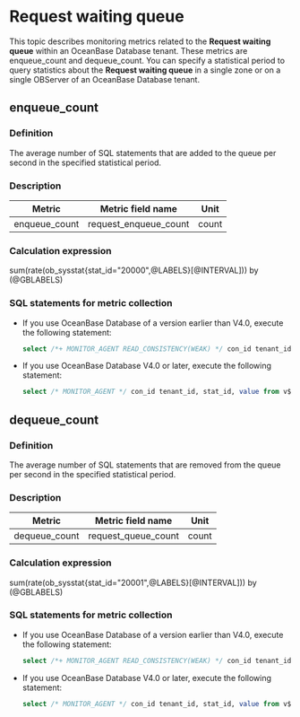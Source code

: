 # Request waiting queue

This topic describes monitoring metrics related to the **Request waiting queue** within an OceanBase Database tenant. These metrics are
enqueue_count and dequeue_count. You can specify a statistical period to query statistics about the **Request waiting queue** in a single zone or on a single OBServer of an OceanBase Database tenant.

## enqueue_count

### Definition

The average number of SQL statements that are added to the queue per second in the specified statistical period.

### Description

|  **Metric**   | **Metric field name** | **Unit** |
|---------------|-----------------------|----------|
| enqueue_count | request_enqueue_count | count    |

### Calculation expression

sum(rate(ob_sysstat{stat_id="20000",@LABELS}[@INTERVAL])) by (@GBLABELS)

### SQL statements for metric collection

* If you use OceanBase Database of a version earlier than V4.0, execute the following statement:

  ```sql
  select /*+ MONITOR_AGENT READ_CONSISTENCY(WEAK) */ con_id tenant_id, stat_id, value from v$sysstat where stat_id IN (20000) and (con_id > 1000 or con_id = 1) and class < 1000
  ```

* If you use OceanBase Database V4.0 or later, execute the following statement:

  ```sql
  select /* MONITOR_AGENT */ con_id tenant_id, stat_id, value from v$sysstat where stat_id IN (20000) and (con_id > 1000 or con_id = 1) and class < 1000
  ```

## dequeue_count

### Definition

The average number of SQL statements that are removed from the queue per second in the specified statistical period.

### Description

|  **Metric**   | **Metric field name** | **Unit** |
|---------------|-----------------------|----------|
| dequeue_count | request_queue_count   | count    |

### Calculation expression

sum(rate(ob_sysstat{stat_id="20001",@LABELS}[@INTERVAL])) by (@GBLABELS)

### SQL statements for metric collection

* If you use OceanBase Database of a version earlier than V4.0, execute the following statement:

  ```sql
  select /*+ MONITOR_AGENT READ_CONSISTENCY(WEAK) */ con_id tenant_id, stat_id, value from v$sysstat where stat_id IN (20001) and (con_id > 1000 or con_id = 1) and class < 1000
  ```

* If you use OceanBase Database V4.0 or later, execute the following statement:

  ```sql
  select /* MONITOR_AGENT */ con_id tenant_id, stat_id, value from v$sysstat where stat_id IN (20001) and (con_id > 1000 or con_id = 1) and class < 1000
  ```
